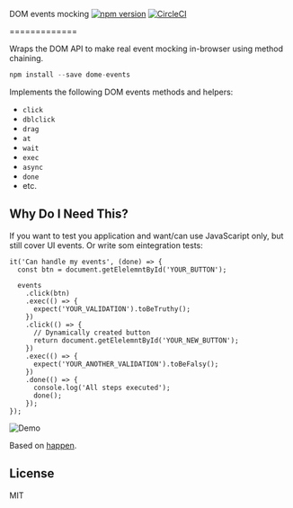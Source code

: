 DOM events mocking
[![npm version](https://badge.fury.io/js/dom-events-mocking.svg)](https://badge.fury.io/js/dom-events-mocking) [![CircleCI](https://circleci.com/gh/rumax/dom-events-mocking.svg?style=svg)](https://circleci.com/gh/rumax/dom-events-mocking)

=============

Wraps the DOM API to make real event mocking in-browser using method chaining.

```js
npm install --save dome-events
```


Implements the following DOM events methods and helpers:
  - `click`
  - `dblclick`
  - `drag`
  - `at`
  - `wait`
  - `exec`
  - `async`
  - `done`
  - etc.


## Why Do I Need This?

If you want to test you application and want/can use JavaScaript only, but still cover UI events. Or write som eintegration tests:

```
it('Can handle my events', (done) => {
  const btn = document.getElelemntById('YOUR_BUTTON');

  events
    .click(btn)
    .exec(() => {
      expect('YOUR_VALIDATION').toBeTruthy();
    })
    .click(() => {
      // Dynamically created button
      return document.getElelemntById('YOUR_NEW_BUTTON');
    })
    .exec(() => {
      expect('YOUR_ANOTHER_VALIDATION').toBeFalsy();
    })
    .done(() => {
      console.log('All steps executed');
      done();
    });
});
```

![Demo](https://raw.githubusercontent.com/rumax/dom-events-mocking/develop/res/click.gif)

Based on [happen](https://www.npmjs.com/package/happen).

## License

MIT
